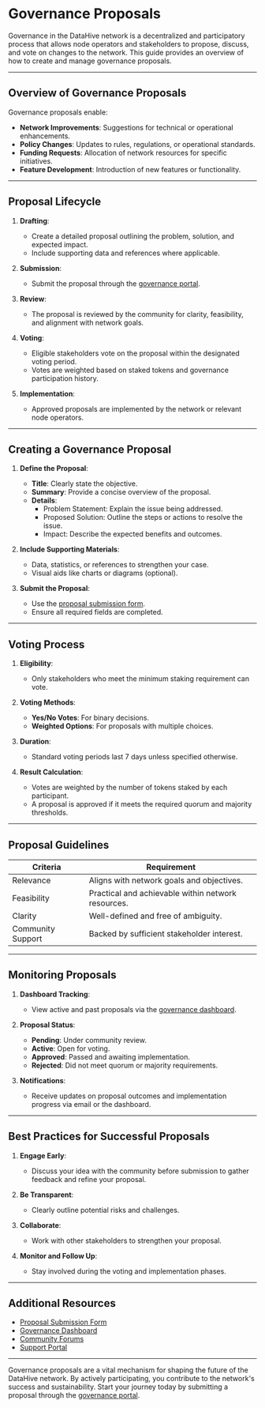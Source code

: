 # Governance Proposals

Governance in the DataHive network is a decentralized and participatory process that allows node operators and stakeholders to propose, discuss, and vote on changes to the network. This guide provides an overview of how to create and manage governance proposals.

---

## Overview of Governance Proposals

Governance proposals enable:
- **Network Improvements**: Suggestions for technical or operational enhancements.
- **Policy Changes**: Updates to rules, regulations, or operational standards.
- **Funding Requests**: Allocation of network resources for specific initiatives.
- **Feature Development**: Introduction of new features or functionality.

---

## Proposal Lifecycle

1. **Drafting**:
   - Create a detailed proposal outlining the problem, solution, and expected impact.
   - Include supporting data and references where applicable.

2. **Submission**:
   - Submit the proposal through the [governance portal](https://www.datahive.network/governance).

3. **Review**:
   - The proposal is reviewed by the community for clarity, feasibility, and alignment with network goals.

4. **Voting**:
   - Eligible stakeholders vote on the proposal within the designated voting period.
   - Votes are weighted based on staked tokens and governance participation history.

5. **Implementation**:
   - Approved proposals are implemented by the network or relevant node operators.

---

## Creating a Governance Proposal

1. **Define the Proposal**:
   - **Title**: Clearly state the objective.
   - **Summary**: Provide a concise overview of the proposal.
   - **Details**:
     - Problem Statement: Explain the issue being addressed.
     - Proposed Solution: Outline the steps or actions to resolve the issue.
     - Impact: Describe the expected benefits and outcomes.

2. **Include Supporting Materials**:
   - Data, statistics, or references to strengthen your case.
   - Visual aids like charts or diagrams (optional).

3. **Submit the Proposal**:
   - Use the [proposal submission form](https://www.datahive.network/governance/submit).
   - Ensure all required fields are completed.

---

## Voting Process

1. **Eligibility**:
   - Only stakeholders who meet the minimum staking requirement can vote.

2. **Voting Methods**:
   - **Yes/No Votes**: For binary decisions.
   - **Weighted Options**: For proposals with multiple choices.

3. **Duration**:
   - Standard voting periods last 7 days unless specified otherwise.

4. **Result Calculation**:
   - Votes are weighted by the number of tokens staked by each participant.
   - A proposal is approved if it meets the required quorum and majority thresholds.

---

## Proposal Guidelines

| **Criteria**               | **Requirement**                                      |
|----------------------------|----------------------------------------------------|
| Relevance                  | Aligns with network goals and objectives.          |
| Feasibility                | Practical and achievable within network resources. |
| Clarity                    | Well-defined and free of ambiguity.                |
| Community Support          | Backed by sufficient stakeholder interest.         |

---

## Monitoring Proposals

1. **Dashboard Tracking**:
   - View active and past proposals via the [governance dashboard](https://www.datahive.network/governance/dashboard).

2. **Proposal Status**:
   - **Pending**: Under community review.
   - **Active**: Open for voting.
   - **Approved**: Passed and awaiting implementation.
   - **Rejected**: Did not meet quorum or majority requirements.

3. **Notifications**:
   - Receive updates on proposal outcomes and implementation progress via email or the dashboard.

---

## Best Practices for Successful Proposals

1. **Engage Early**:
   - Discuss your idea with the community before submission to gather feedback and refine your proposal.

2. **Be Transparent**:
   - Clearly outline potential risks and challenges.

3. **Collaborate**:
   - Work with other stakeholders to strengthen your proposal.

4. **Monitor and Follow Up**:
   - Stay involved during the voting and implementation phases.

---

## Additional Resources

- [Proposal Submission Form](https://www.datahive.network/governance/submit)
- [Governance Dashboard](https://www.datahive.network/governance/dashboard)
- [Community Forums](/docs/onboarding/community/forums.md)
- [Support Portal](/docs/onboarding/support/tickets.md)

---

Governance proposals are a vital mechanism for shaping the future of the DataHive network. By actively participating, you contribute to the network's success and sustainability. Start your journey today by submitting a proposal through the [governance portal](https://www.datahive.network/governance).
